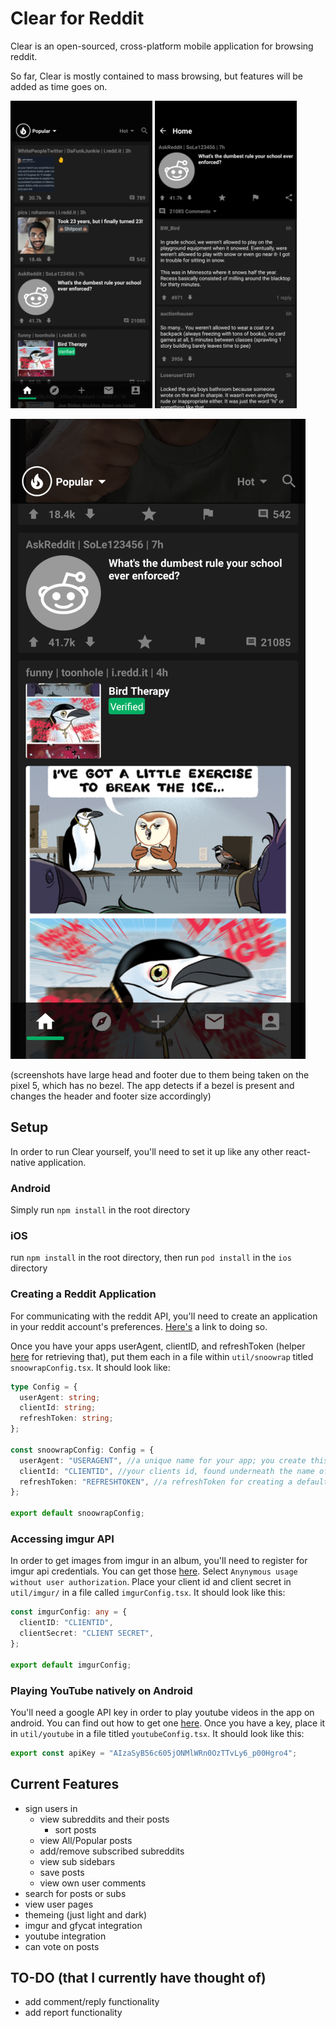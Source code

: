 # Clear for Reddit

Clear is an open-sourced, cross-platform mobile application for browsing reddit.

So far, Clear is mostly contained to mass browsing, but features will be added as time goes on.

<p float="left">
  <img src="https://raw.githubusercontent.com/oakleyaidan21/CFR/master/Screenshot_20210517-173247.png"  width="45%"/>      
  <img src="https://github.com/oakleyaidan21/CFR/blob/master/Screenshot_20210517-173307.png" width="45%"/> 
</p>

<img src="https://raw.githubusercontent.com/oakleyaidan21/CFR/master/Screenshot_20210517-173334.png"  />

(screenshots have large head and footer due to them being taken on the pixel 5, which has no bezel. The app detects if a bezel is present and changes the header and footer size accordingly) 

## Setup

In order to run Clear yourself, you'll need to set it up like any other react-native application.

### Android

Simply run `npm install` in the root directory

### iOS

run `npm install` in the root directory, then run `pod install` in the `ios` directory

### Creating a Reddit Application

For communicating with the reddit API, you'll need to create an application in your reddit account's preferences. [Here's](https://redditclient.readthedocs.io/en/latest/oauth/) a link to doing so.

Once you have your apps userAgent, clientID, and refreshToken (helper [here](https://github.com/not-an-aardvark/reddit-oauth-helper) for retrieving that), put them each in a file within `util/snoowrap` titled `snoowrapConfig.tsx`. It should look like:

```ts
type Config = {
  userAgent: string;
  clientId: string;
  refreshToken: string;
};

const snoowrapConfig: Config = {
  userAgent: "USERAGENT", //a unique name for your app; you create this yourself
  clientId: "CLIENTID", //your clients id, found underneath the name of your application in your reddit account's app preferences
  refreshToken: "REFRESHTOKEN", //a refreshToken for creating a default account that unauthed users will use when they use the app without an account
};

export default snoowrapConfig;
```

### Accessing imgur API

In order to get images from imgur in an album, you'll need to register for imgur api credentials. You can get those
[here](https://api.imgur.com/oauth2/addclient). Select `Anynymous usage without user authorization`. Place your
client id and client secret in `util/imgur/` in a file called `imgurConfig.tsx`. It should look like this:

```ts
const imgurConfig: any = {
  clientID: "CLIENTID",
  clientSecret: "CLIENT SECRET",
};

export default imgurConfig;
```

### Playing YouTube natively on Android

You'll need a google API key in order to play youtube videos in the app on android. You can find out how to get one [here](https://developers.google.com/youtube/android/player/register). Once you have a key, place it in `util/youtube` in a file titled `youtubeConfig.tsx`. It should look like this:

```ts
export const apiKey = "AIzaSyB56c605jONMlWRn0OzTTvLy6_p00Hgro4";
```

## Current Features

- sign users in
  - view subreddits and their posts
    - sort posts
  - view All/Popular posts
  - add/remove subscribed subreddits
  - view sub sidebars
  - save posts
  - view own user comments
- search for posts or subs
- view user pages
- themeing (just light and dark)
- imgur and gfycat integration
- youtube integration
- can vote on posts

## TO-DO (that I currently have thought of)

- add comment/reply functionality
- add report functionality
